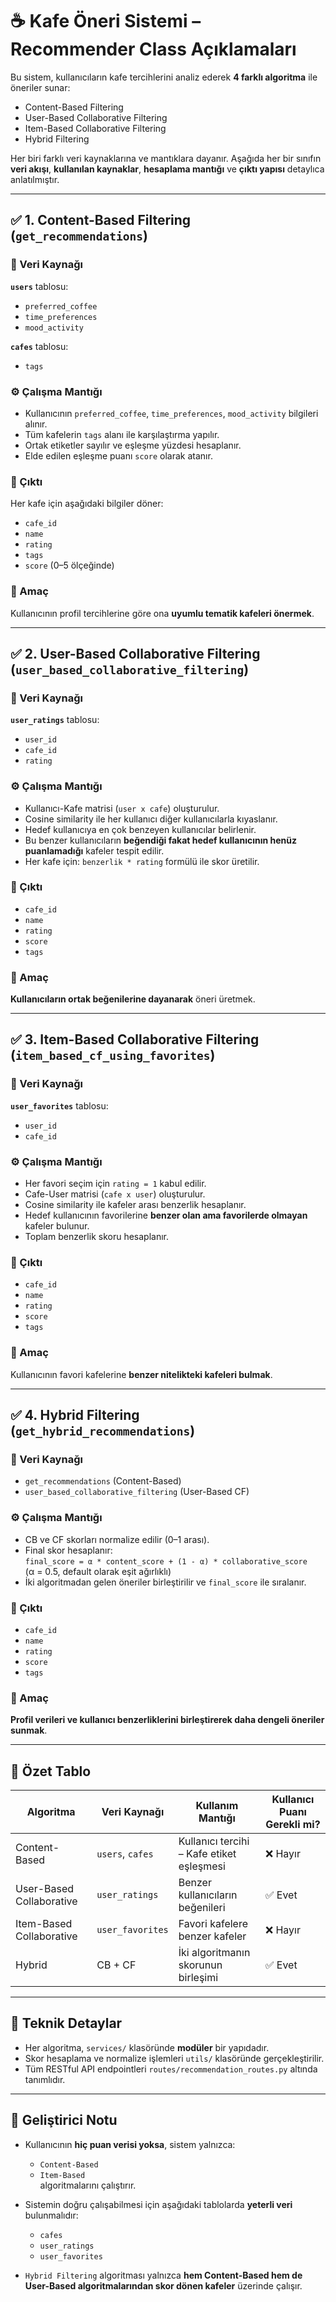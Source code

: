 # ☕ Kafe Öneri Sistemi – Recommender Class Açıklamaları

Bu sistem, kullanıcıların kafe tercihlerini analiz ederek **4 farklı algoritma** ile öneriler sunar:

- Content-Based Filtering
- User-Based Collaborative Filtering
- Item-Based Collaborative Filtering
- Hybrid Filtering

Her biri farklı veri kaynaklarına ve mantıklara dayanır. Aşağıda her bir sınıfın **veri akışı**, **kullanılan kaynaklar**, **hesaplama mantığı** ve **çıktı yapısı** detaylıca anlatılmıştır.

---

## ✅ 1. Content-Based Filtering (`get_recommendations`)

### 📌 Veri Kaynağı
**`users`** tablosu:
- `preferred_coffee`
- `time_preferences`
- `mood_activity`

**`cafes`** tablosu:
- `tags`

### ⚙️ Çalışma Mantığı
- Kullanıcının `preferred_coffee`, `time_preferences`, `mood_activity` bilgileri alınır.
- Tüm kafelerin `tags` alanı ile karşılaştırma yapılır.
- Ortak etiketler sayılır ve eşleşme yüzdesi hesaplanır.
- Elde edilen eşleşme puanı `score` olarak atanır.

### 🧾 Çıktı
Her kafe için aşağıdaki bilgiler döner:
- `cafe_id`
- `name`
- `rating`
- `tags`
- `score` (0–5 ölçeğinde)

### 🎯 Amaç
Kullanıcının profil tercihlerine göre ona **uyumlu tematik kafeleri önermek**.

---

## ✅ 2. User-Based Collaborative Filtering (`user_based_collaborative_filtering`)

### 📌 Veri Kaynağı
**`user_ratings`** tablosu:
- `user_id`
- `cafe_id`
- `rating`

### ⚙️ Çalışma Mantığı
- Kullanıcı-Kafe matrisi (`user x cafe`) oluşturulur.
- Cosine similarity ile her kullanıcı diğer kullanıcılarla kıyaslanır.
- Hedef kullanıcıya en çok benzeyen kullanıcılar belirlenir.
- Bu benzer kullanıcıların **beğendiği fakat hedef kullanıcının henüz puanlamadığı** kafeler tespit edilir.
- Her kafe için: `benzerlik * rating` formülü ile skor üretilir.

### 🧾 Çıktı
- `cafe_id`
- `name`
- `rating`
- `score`
- `tags`

### 🎯 Amaç
**Kullanıcıların ortak beğenilerine dayanarak** öneri üretmek.

---

## ✅ 3. Item-Based Collaborative Filtering (`item_based_cf_using_favorites`)

### 📌 Veri Kaynağı
**`user_favorites`** tablosu:
- `user_id`
- `cafe_id`

### ⚙️ Çalışma Mantığı
- Her favori seçim için `rating = 1` kabul edilir.
- Cafe-User matrisi (`cafe x user`) oluşturulur.
- Cosine similarity ile kafeler arası benzerlik hesaplanır.
- Hedef kullanıcının favorilerine **benzer olan ama favorilerde olmayan** kafeler bulunur.
- Toplam benzerlik skoru hesaplanır.

### 🧾 Çıktı
- `cafe_id`
- `name`
- `rating`
- `score`
- `tags`

### 🎯 Amaç
Kullanıcının favori kafelerine **benzer nitelikteki kafeleri bulmak**.

---

## ✅ 4. Hybrid Filtering (`get_hybrid_recommendations`)

### 📌 Veri Kaynağı
- `get_recommendations` (Content-Based)
- `user_based_collaborative_filtering` (User-Based CF)

### ⚙️ Çalışma Mantığı
- CB ve CF skorları normalize edilir (0–1 arası).
- Final skor hesaplanır:  
  `final_score = α * content_score + (1 - α) * collaborative_score`  
  (α = 0.5, default olarak eşit ağırlıklı)
- İki algoritmadan gelen öneriler birleştirilir ve `final_score` ile sıralanır.

### 🧾 Çıktı
- `cafe_id`
- `name`
- `rating`
- `score`
- `tags`

### 🎯 Amaç
**Profil verileri ve kullanıcı benzerliklerini birleştirerek daha dengeli öneriler sunmak**.

---

## 🔄 Özet Tablo

| Algoritma                     | Veri Kaynağı           | Kullanım Mantığı                                | Kullanıcı Puanı Gerekli mi? |
|------------------------------|------------------------|--------------------------------------------------|-----------------------------|
| Content-Based                | `users`, `cafes`       | Kullanıcı tercihi – Kafe etiket eşleşmesi        | ❌ Hayır                    |
| User-Based Collaborative     | `user_ratings`         | Benzer kullanıcıların beğenileri                 | ✅ Evet                     |
| Item-Based Collaborative     | `user_favorites`       | Favori kafelere benzer kafeler                   | ❌ Hayır                    |
| Hybrid                       | CB + CF                | İki algoritmanın skorunun birleşimi              | ✅ Evet                     |

---

## 🔧 Teknik Detaylar

- Her algoritma, `services/` klasöründe **modüler** bir yapıdadır.
- Skor hesaplama ve normalize işlemleri `utils/` klasöründe gerçekleştirilir.
- Tüm RESTful API endpointleri `routes/recommendation_routes.py` altında tanımlıdır.




---

## 🔧 Geliştirici Notu

- Kullanıcının **hiç puan verisi yoksa**, sistem yalnızca:
    - `Content-Based`
    - `Item-Based`  
      algoritmalarını çalıştırır.

- Sistemin doğru çalışabilmesi için aşağıdaki tablolarda **yeterli veri** bulunmalıdır:
    - `cafes`
    - `user_ratings`
    - `user_favorites`

- `Hybrid Filtering` algoritması yalnızca **hem Content-Based hem de User-Based algoritmalarından skor dönen kafeler** üzerinde çalışır.
